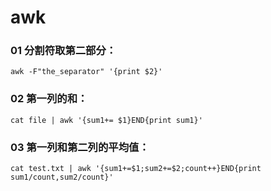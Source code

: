 # awk
### 01 分割符取第二部分：
    awk -F"the_separator" '{print $2}'
  
### 02 第一列的和：
    cat file | awk '{sum1+= $1}END{print sum1}'
### 03 第一列和第二列的平均值：
    cat test.txt | awk '{sum1+=$1;sum2+=$2;count++}END{print sum1/count,sum2/count}'

  

